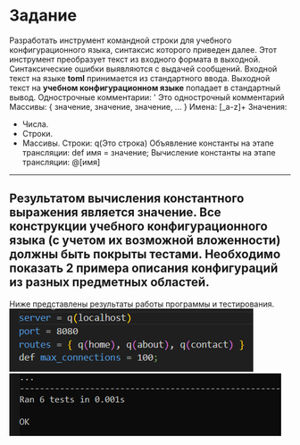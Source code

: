# Задание
 Разработать инструмент командной строки для учебного конфигурационного языка, синтаксис которого приведен далее. Этот инструмент преобразует текст из входного формата в выходной. Синтаксические ошибки выявляются с выдачей сообщений.
 Входной текст на языке **toml** принимается из стандартного ввода. Выходной текст на **учебном конфигурационном языке** попадает в стандартный вывод.
Однострочные комментарии:
' Это однострочный комментарий
Массивы:
{ значение, значение, значение, ... }
Имена:
[_a-z]+
Значения:
- Числа.
- Строки.
- Массивы.
Строки:
q(Это строка)
Объявление константы на этапе трансляции:
def имя = значение;
Вычисление константы на этапе трансляции:
@[имя]
---
Результатом вычисления константного выражения является значение.
Все конструкции учебного конфигурационного языка (с учетом их возможной вложенности) должны быть покрыты тестами. Необходимо показать 2 примера описания конфигураций из разных предметных областей.
---
Ниже представлены результаты работы программы и тестирования.
![workofprogramm](workofprogramm.png)
![tests](tests.png)
